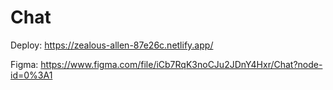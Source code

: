 # Chat

Deploy: https://zealous-allen-87e26c.netlify.app/

Figma: https://www.figma.com/file/iCb7RqK3noCJu2JDnY4Hxr/Chat?node-id=0%3A1
